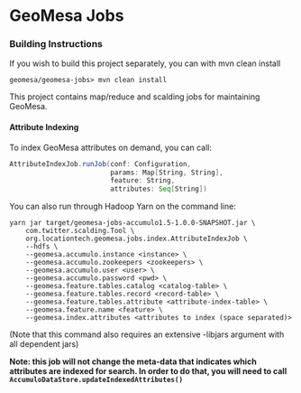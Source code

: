 # GeoMesa Jobs

### Building Instructions

If you wish to build this project separately, you can with mvn clean install

```geomesa/geomesa-jobs> mvn clean install```

This project contains map/reduce and scalding jobs for maintaining GeoMesa.

#### Attribute Indexing

To index GeoMesa attributes on demand, you can call:

```scala
AttributeIndexJob.runJob(conf: Configuration,
                         params: Map[String, String],
                         feature: String,
                         attributes: Seq[String])
```

You can also run through Hadoop Yarn on the command line:

```shell
yarn jar target/geomesa-jobs-accumulo1.5-1.0.0-SNAPSHOT.jar \
    com.twitter.scalding.Tool \
    org.locationtech.geomesa.jobs.index.AttributeIndexJob \
    --hdfs \
    --geomesa.accumulo.instance <instance> \
    --geomesa.accumulo.zookeepers <zookeepers> \
    --geomesa.accumulo.user <user> \
    --geomesa.accumulo.password <pwd> \
    --geomesa.feature.tables.catalog <catalog-table> \
    --geomesa.feature.tables.record <record-table> \
    --geomesa.feature.tables.attribute <attribute-index-table> \
    --geomesa.feature.name <feature> \
    --geomesa.index.attributes <attributes to index (space separated)>
```

(Note that this command also requires an extensive -libjars argument with all dependent jars)

<b>Note: this job will not change the meta-data that indicates which attributes are indexed for
search. In order to do that, you will need to call
<code>AccumuloDataStore.updateIndexedAttributes()</code></b>
